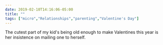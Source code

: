 ```yaml
---
date: 2019-02-10T14:16:06-05:00
title: ""
tags: ["micro","Relationships","parenting","Valentine's Day"]
---
```

The cutest part of my kid's being old enough to make Valentines this year is her insistence on mailing one to herself.

